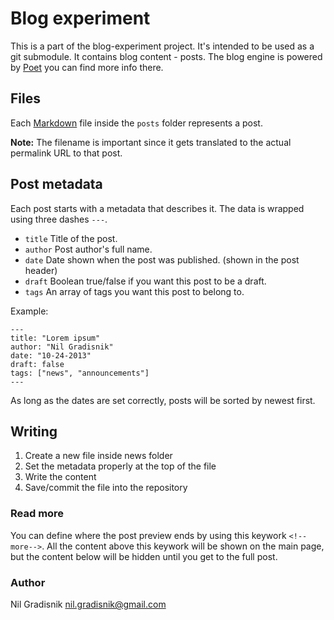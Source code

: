 # Blog experiment
This is a part of the blog-experiment project. It's intended to be used as a git submodule. It contains blog content - posts.
The blog engine is powered by [Poet](https://github.com/jsantell/poet) you can find more info there.

## Files
Each [Markdown](http://daringfireball.net/projects/markdown/syntax) file inside the `posts` folder represents a post.

**Note:** The filename is important since it gets translated to the actual permalink URL to that post.

## Post metadata
Each post starts with a metadata that describes it. The data is wrapped using three dashes `---`.

* `title` Title of the post.
* `author` Post author's full name.
* `date` Date shown when the post was published. (shown in the post header)
* `draft` Boolean true/false if you want this post to be a draft.
* `tags` An array of tags you want this post to belong to.

Example:
```
---
title: "Lorem ipsum"
author: "Nil Gradisnik"
date: "10-24-2013"
draft: false
tags: ["news", "announcements"]
---
```

As long as the dates are set correctly, posts will be sorted by newest first.

## Writing
1. Create a new file inside news folder
2. Set the metadata properly at the top of the file
3. Write the content
4. Save/commit the file into the repository

### Read more
You can define where the post preview ends by using this keywork `<!--more-->`. All the content above this keywork will be shown on the main page, but the content below will be hidden until you get to the full post.

### Author
Nil Gradisnik <nil.gradisnik@gmail.com>